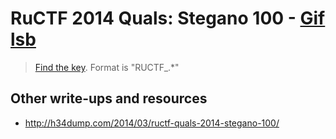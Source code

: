 # RuCTF 2014 Quals: Stegano 100 - [Gif lsb](https://github.com/HackerDom/ructf-2014-quals/tree/master/tasks/gif_lsb)

> [Find the key](task.gif).
> Format is "RUCTF\_.\*"

## Other write-ups and resources

* <http://h34dump.com/2014/03/ructf-quals-2014-stegano-100/>
